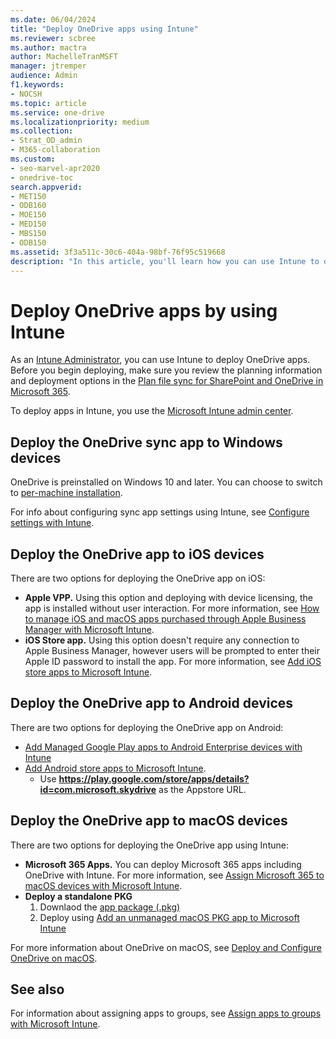 ```yaml
---
ms.date: 06/04/2024
title: "Deploy OneDrive apps using Intune"
ms.reviewer: scbree
ms.author: mactra
author: MachelleTranMSFT
manager: jtremper
audience: Admin
f1.keywords:
- NOCSH
ms.topic: article
ms.service: one-drive
ms.localizationpriority: medium
ms.collection: 
- Strat_OD_admin
- M365-collaboration
ms.custom:
- seo-marvel-apr2020
- onedrive-toc
search.appverid:
- MET150
- ODB160
- MOE150
- MED150
- MBS150
- ODB150
ms.assetid: 3f3a511c-30c6-404a-98bf-76f95c519668
description: "In this article, you'll learn how you can use Intune to deploy the OneDrive mobile app to iOS and Android devices and the OneDrive sync app to Windows."
---
```


# Deploy OneDrive apps by using Intune

As an [Intune Administrator](/mem/intune/fundamentals/role-based-access-control), you can use Intune to deploy OneDrive apps. Before you begin deploying, make sure you review the planning information and deployment options in the [Plan file sync for SharePoint and OneDrive in Microsoft 365](plan-file-sync.md).

To deploy apps in Intune, you use the [Microsoft Intune admin center](https://intune.microsoft.com/?ref=AdminCenter#blade/Microsoft_Intune_DeviceSettings/AppsMenu/allApps). 

## Deploy the OneDrive sync app to Windows devices

OneDrive is preinstalled on Windows 10 and later. You can choose to switch to [per-machine installation](per-machine-installation.md).

For info about configuring sync app settings using Intune, see [Configure settings with Intune](configure-sync-intune.md).

## Deploy the OneDrive app to iOS devices

There are two options for deploying the OneDrive app on iOS:
- **Apple VPP.** Using this option and deploying with device licensing, the app is installed without user interaction. For more information, see [How to manage iOS and macOS apps purchased through Apple Business Manager with Microsoft Intune](/mem/intune/apps/vpp-apps-ios).
- **iOS Store app.** Using this option doesn't require any connection to Apple Business Manager, however users will be prompted to enter their Apple ID password to install the app. For more information, see [Add iOS store apps to Microsoft Intune](/mem/intune/apps/store-apps-ios).

## Deploy the OneDrive app to Android devices

There are two options for deploying the OneDrive app on Android:
- [Add Managed Google Play apps to Android Enterprise devices with Intune](/mem/intune/apps/apps-add-android-for-work)
- [Add Android store apps to Microsoft Intune](/mem/intune/apps/store-apps-android).
  - Use **<https://play.google.com/store/apps/details?id=com.microsoft.skydrive>** as the Appstore URL.

## Deploy the OneDrive app to macOS devices

There are two options for deploying the OneDrive app using Intune:
- **Microsoft 365 Apps.** You can deploy Microsoft 365 apps including OneDrive with Intune. For more information, see [Assign Microsoft 365 to macOS devices with Microsoft Intune](/mem/intune/apps/apps-add-office365-macos).
- **Deploy a standalone PKG**
    1. Downlaod the [app package (.pkg)](deploy-and-configure-on-macos.md)
    1. Deploy using [Add an unmanaged macOS PKG app to Microsoft Intune](/mem/intune/apps/macos-unmanaged-pkg)
  
For more information about OneDrive on macOS, see [Deploy and Configure OneDrive on macOS](deploy-and-configure-on-macos.md).

## See also
For information about assigning apps to groups, see [Assign apps to groups with Microsoft Intune](/mem/intune/apps/apps-deploy).
